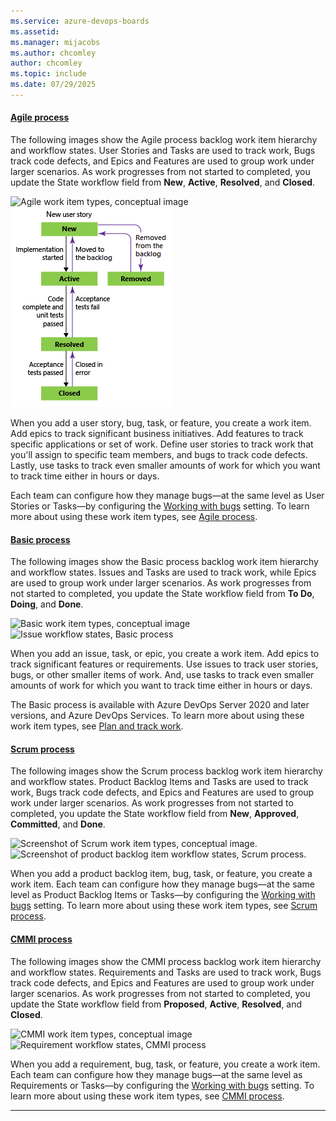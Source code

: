 ```yaml
---
ms.service: azure-devops-boards
ms.assetid: 
ms.manager: mijacobs
ms.author: chcomley
author: chcomley
ms.topic: include
ms.date: 07/29/2025
---
```

 

#### [Agile process](#tab/agile-process) 

The following images show the Agile process backlog work item hierarchy and workflow states. User Stories and Tasks are used to track work, Bugs track code defects, and Epics and Features are used to group work under larger scenarios. As work progresses from not started to completed, you update the State workflow field from **New**, **Active**, **Resolved**, and **Closed**.

![Agile work item types, conceptual image](../work-items/guidance/media/ALM_PT_Agile_WIT_Artifacts.png)  ![User Story workflow states, Agile process](../work-items/guidance/media/ALM_PT_Agile_WF_UserStory.png) 


When you add a user story, bug, task, or feature, you create a work item. 
Add epics to track significant business initiatives. Add features to track specific applications or set of work. Define user stories to track work that you'll assign to specific team members, and bugs to track code defects. Lastly, use tasks to track even smaller amounts of work for which you want to track time either in hours or days.

Each team can configure how they manage bugs—at the same level as User Stories or Tasks—by configuring the [Working with bugs](../../organizations/settings/show-bugs-on-backlog.md) setting. To learn more about using these work item types, see [Agile process](../work-items/guidance/agile-process.md).

#### [Basic process](#tab/basic-process) 

The following images show the Basic process backlog work item hierarchy and workflow states. Issues and Tasks are used to track work, while Epics are used to group work under larger scenarios. As work progresses from not started to completed, you update the State workflow field from **To Do**, **Doing**, and **Done**. 

![Basic work item types, conceptual image](../get-started/media/about-boards/basic-process-epics-issues-tasks-2.png)  ![Issue workflow states, Basic process](../get-started/media/track-issues/basic-process-workflow.png)

When you add an issue, task, or epic, you create a work item. Add epics to track significant features or requirements. Use issues to track user stories, bugs, or other smaller items of work. And, use tasks to track even smaller amounts of work for which you want to track time either in hours or days.

The Basic process is available with Azure DevOps Server 2020 and later versions, and Azure DevOps Services. To learn more about using these work item types, see [Plan and track work](../get-started/plan-track-work.md).

#### [Scrum process](#tab/scrum-process) 

The following images show the Scrum process backlog work item hierarchy and workflow states. Product Backlog Items and Tasks are used to track work, Bugs track code defects, and Epics and Features are used to group work under larger scenarios. As work progresses from not started to completed, you update the State workflow field from **New**, **Approved**, **Committed**, and **Done**.

![Screenshot of Scrum work item types, conceptual image.](../work-items/guidance/media/ALM_PT_Scrum_WIT_Artifacts.png)  ![Screenshot of product backlog item workflow states, Scrum process.](../work-items/guidance/media/alm-pt-scrum-wf-pbi.png)

When you add a product backlog item, bug, task, or feature, you create a work item. Each team can configure how they manage bugs—at the same level as Product Backlog Items or Tasks—by configuring the [Working with bugs](../../organizations/settings/show-bugs-on-backlog.md) setting. To learn more about using these work item types, see [Scrum process](../work-items/guidance/scrum-process.md).  

#### [CMMI process](#tab/cmmi-process) 

The following images show the CMMI process backlog work item hierarchy and workflow states. Requirements and Tasks are used to track work, Bugs track code defects, and Epics and Features are used to group work under larger scenarios. As work progresses from not started to completed, you update the State workflow field from **Proposed**, **Active**, **Resolved**, and **Closed**.

![CMMI work item types, conceptual image](../work-items/guidance/media/ALM_PT_CMMI_WIT_Artifacts.png)  ![Requirement workflow states, CMMI process](../work-items/guidance/media/ALM_PT_CMMI_WF_Requirement.png)

When you add a requirement, bug, task, or feature, you create a work item. Each team can configure how they manage bugs—at the same level as Requirements or Tasks—by configuring the [Working with bugs](../../organizations/settings/show-bugs-on-backlog.md) setting. To learn more about using these work item types, see [CMMI process](../work-items/guidance/cmmi-process.md). 

* * *